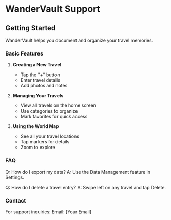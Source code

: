 # WanderVault Support

## Getting Started
WanderVault helps you document and organize your travel memories.

### Basic Features
1. **Creating a New Travel**
   - Tap the "+" button
   - Enter travel details
   - Add photos and notes

2. **Managing Your Travels**
   - View all travels on the home screen
   - Use categories to organize
   - Mark favorites for quick access

3. **Using the World Map**
   - See all your travel locations
   - Tap markers for details
   - Zoom to explore

### FAQ
Q: How do I export my data?
A: Use the Data Management feature in Settings.

Q: How do I delete a travel entry?
A: Swipe left on any travel and tap Delete.

### Contact
For support inquiries:
Email: [Your Email] 